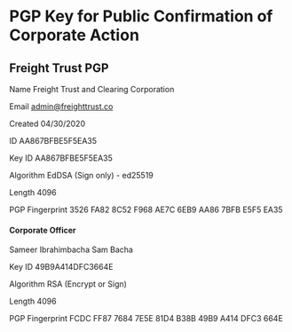 # PGP Key for Public Confirmation of Corporate Action

## Freight Trust PGP

Name
Freight Trust and Clearing Corporation

Email
admin@freighttrust.co

Created
04/30/2020

ID
AA867BFBE5F5EA35


Key ID
AA867BFBE5F5EA35

Algorithm
EdDSA (Sign only) - ed25519

Length
4096

PGP Fingerprint
3526 FA82 8C52 F968 AE7C 6EB9 AA86 7BFB E5F5 EA35


#### Corporate Officer
Sameer Ibrahimbacha
Sam Bacha

Key ID
49B9A414DFC3664E

Algorithm
RSA (Encrypt or Sign)

Length
4096

PGP Fingerprint
FCDC FF87 7684 7E5E 81D4 B38B 49B9 A414 DFC3 664E